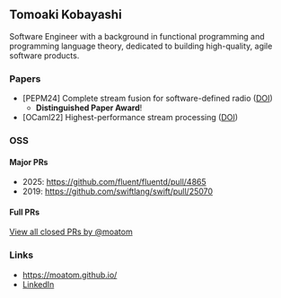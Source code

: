 ## Tomoaki Kobayashi

Software Engineer with a background in functional programming and programming language theory, dedicated to building high-quality, agile software products.

### Papers
- [PEPM24] Complete stream fusion for software-defined radio ([DOI](https://doi.org/10.1145/3635800.3636962))
  - **Distinguished Paper Award**!
- [OCaml22] Highest-performance stream processing ([DOI](https://doi.org/10.48550/arXiv.2211.13461))

### OSS

#### Major PRs
- 2025: https://github.com/fluent/fluentd/pull/4865
- 2019: https://github.com/swiftlang/swift/pull/25070

#### Full PRs
[View all closed PRs by @moatom](https://github.com/pulls?q=is%3Apr+author%3Amoatom+archived%3Afalse+is%3Aclosed)

### Links
- <https://moatom.github.io/>
- [LinkedIn](https://www.linkedin.com/in/友明-小林-5362b8202)

<!--
<div align="center">
  
  [![Top Langs](https://github-readme-stats.vercel.app/api/top-langs/?username=moatom&layout=compact)](https://github.com/anuraghazra/github-readme-stats)

  [![Top Langs](https://github-readme-stats.vercel.app/api/top-langs/?username=moatom&layout=donut-vertical)](https://github.com/anuraghazra/github-readme-stats)

</div>
-->

<!--
**moatom/moatom** is a ✨ _special_ ✨ repository because its `README.md` (this file) appears on your GitHub profile.

Here are some ideas to get you started:

- 🔭 I’m currently working on ...
- 🌱 I’m currently learning ...
- 👯 I’m looking to collaborate on ...
- 🤔 I’m looking for help with ...
- 💬 Ask me about ...
- 📫 How to reach me: ...
- 😄 Pronouns: ...
- ⚡ Fun fact: ...
-->
